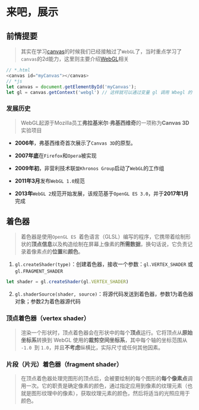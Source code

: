 # 来吧，展示

## 前情提要

>其实在学习[canvas](./Canvas/基础.md)的时候我们已经接触过了`WebGL`了，当时重点学习了`canvas`的2d能力，这里则主要介绍[WebGL](https://developer.mozilla.org/zh-CN/docs/Web/API/WebGL_API/Tutorial/Getting_started_with_WebGL)相关

```js
// *.html
<canvas id="myCanvas"></canvas>
// *js
let canvas = document.getElementById('myCanvas');
let gl = canvas.getContext('webgl') // 这样就可以通过变量 gl 调用 Wbegl 的 API 了
```

### 发展历史

>WebGL起源于Mozilla员工**弗拉基米尔·弗基西维奇**的一项称为**Canvas 3D**实验项目

- **2006年**，弗基西维奇首次展示了`Canvas 3D`的原型。

- **2007年底**在`Firefox`和`Opera`被实现

- **2009年初**，非营利技术联`盟Khronos Group`启动了`WebGL`的工作组

- **2011年3月**发布`WebGL 1.0`规范

- **2013年**`WebGL 2`规范开始发展，该规范基于`OpenGL ES 3.0`，并于**2017年1月**完成

## 着色器

>着色器是使用`OpenGL ES `着色语言（GLSL）编写的程序，它携带着绘制形状的**顶点信息**以及构造绘制在屏幕上像素的**所需数据**，换句话说，它负责记录着像素点的**位置**和**颜色**。

1. `gl.createShader(type)`：创建着色器，接收一个参数：`gl.VERTEX_SHADER` 或 `gl.FRAGMENT_SHADER`

```js
let shader = gl.createShader(gl.VERTEX_SHADER)
```

2. `gl.shaderSource(shader, source)`：将源代码发送到着色器，参数1为着色器对象；参数2为着色器源代码

### 顶点着色器（vertex shader）

>渲染一个形状时，顶点着色器会在形状中的每个**顶点**运行。它将顶点从**原始坐标系**转换到 WebGL 使用的**裁剪空间坐标系**，其中每个轴的坐标范围从 `-1.0 `到 `1.0`，并且**不考虑**纵横比，实际尺寸或任何其他因素。

### 片段（片元）着色器（fragment shader）

>在顶点着色器处理完图形的顶点后，会被要绘制的每个图形的**每个像素点**调用一次。它的职责是确定像素的颜色，通过指定应用到像素的纹理元素（也就是图形纹理中的像素），获取纹理元素的颜色，然后将适当的光照应用于颜色。